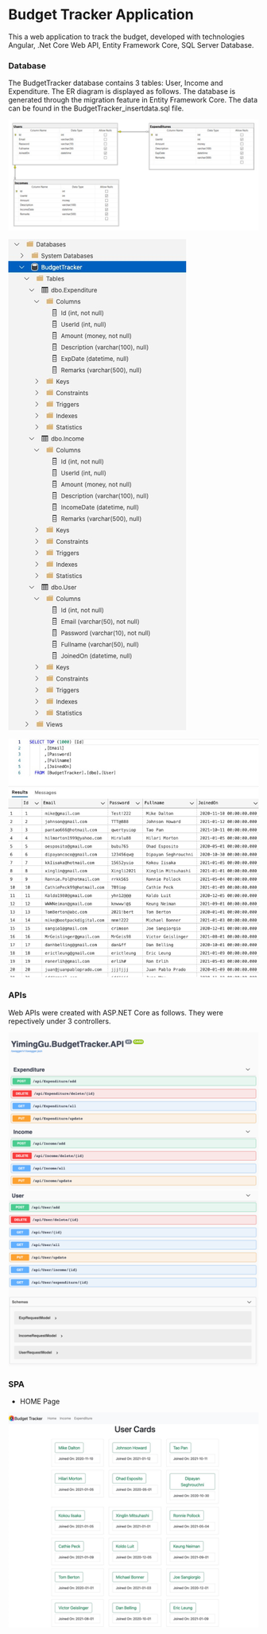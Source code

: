 # Budget Tracker Application

This a web application to track the budget, developed with technologies Angular, .Net Core Web API, Entity Framework Core, SQL Server Database. 

### Database
The BudgetTracker database contains 3 tables: User, Income and Expenditure. The ER diagram is displayed as follows. The database is generated through the migration feature in Entity Framework Core. The data can be found in the BudgetTracker_insertdata.sql file.

![alt text](https://github.com/yiming-2021/YimingGu.BudgetTracker/blob/main/Screenshots/ER.jpg)

![alt text](https://github.com/yiming-2021/YimingGu.BudgetTracker/blob/main/Screenshots/DB.jpg)

![alt text](https://github.com/yiming-2021/YimingGu.BudgetTracker/blob/main/Screenshots/usertable.jpg)


### APIs
Web APIs were created with ASP.NET Core as follows. They were repectively under 3 controllers. 

![alt text](https://github.com/yiming-2021/YimingGu.BudgetTracker/blob/main/Screenshots/API1.png)
![alt text](https://github.com/yiming-2021/YimingGu.BudgetTracker/blob/main/Screenshots/API2.png)


### SPA
* HOME Page

![alt text](https://github.com/yiming-2021/YimingGu.BudgetTracker/blob/main/Screenshots/HomePage.jpg)
